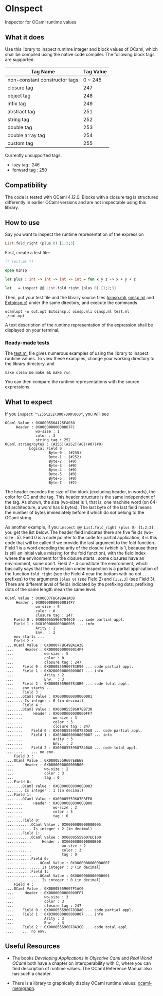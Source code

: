 # OInspect
Inspector for OCaml runtime values 

## What it does

Use this library to inspect runtime integer and block values of OCaml, which shall be compiled using the 
native code compiler. The following block tags are supported:

|      Tag Name                 | Tag Value |
| -------------                 | --------- |
| non-constant constructor tags | 0 ~ 245  |
| closure tag                   |  247     |
| object tag                    |  248     |
| infix tag                     |  249     |
| abstract tag                  |  251     |
| string tag                    |  252     |
| double tag                    |  253     |
| double array tag              |  254     |
| custom tag                    | 255      |


Currently unsupported tags:

- lazy tag : 246
- forward tag : 250

## Compatibility

The code is tested with OCaml 4.12.0. Blocks with a closure tag is structured differently in earlier OCaml versions and are not
inspectable using this library.  

## How to use

Say you want to inspect the runtime representation of the expression
```ocaml
List.fold_right (plus 0) [1;2;3]
``` 
First, create a test file:

```ocaml
(* test.ml *)

open Oinsp

let plus : int -> int -> int -> int = fun x y z -> x + y + z

let _ = inspect @@ List.fold_right (plus 0) [1;2;3]
```
Then,  put your test file and the library source files ([oinsp.mli](./oinsp.mli), [oinsp.ml](./oinsp.ml) and [Extoinsp.c](./Extoinsp.c)) under 
the same directory, and execute the commands
```
ocamlopt -o out.opt Extoinsp.c oinsp.mli oinsp.ml test.ml
./out.opt
``` 
A text description of the runtime representation of the expression shall be displayed on your terminal.


### Ready-made tests

The [test.ml](./test.ml) file gives numerous examples of using the library to inspect runtime values. To view
these examples, change your working directory to the library directory, and 
```
make clean && make && make run
```
You can then compare the runtime representations with the source expressions. 

## What to expect

If you `inspect "\255\252\000\000\000"`, you will see
```
OCaml Value : 0X0000556A125FA030
     Header : 0X00000000000007FC
              wo-size : 1
              color : 3
              string tag : 252
OCaml string/bytes : (#255)(#252)(#0)(#0)(#0)
           Logical Field 0 :
                    Byte-0 : (#255)
                    Byte-1 : (#252)
                    Byte-2 : (#0)
                    Byte-3 : (#0)
                    Byte-4 : (#0)
                    Byte-5 : (#0)
                    Byte-6 : (#0)
                    Byte-7 : (#2)
```
The header encodes the size of the block (excluding header, in words), the color for GC and the tag. This
header structure is the same independent of the tag. As shown, the size (wo-size) is 1, that is, one machine word (on 64-bit architecture, a word has 8 bytes).
The last byte of the last field means the number of bytes immediately before it which do *not*
belong to the OCaml string.

As another example, if you `inspect @@ List.fold_right (plus 0) [1;2;3]`, you get the list below. The header field indicates there
are five fields (wo-size : 5). Field 0 is a code pointer to the code for partial application; it is this code that will be called if we provide the last argument to the fold function. Field 1 is a word encoding
the arity of the closure (which is 1, because there is still an initial value missing for the fold function), with the field index
where the environment for the closure starts : some closures have an environment, some don't. Field 2 - 4 constitute the environment, 
which basically says that the expression under inspection is a partial application of the function `fold_right` (see the Field 4 near the bottom with no dot `....` prefixes) 
to the arguments `(plus 0)` (see Field 2) and `[1;2;3]` (see Field 3). There are different level of fields indicated by the prefixing dots; prefixing dots of the same length mean the same level. 
```
OCaml Value : 0X00007FBC49BA1A08
     Header : 0X00000000000014F7
              wo-size : 5
              color : 0
              closure tag : 247
    Field 0 : 0X00005559607840C0 ... code partial appl.
    Field 1 : 0X0100000000000005 ... info
              Arity : 1
              Env.  : 2
    env starts ...
    Field 2 :
....OCaml Value : 0X00007FBC49BA1A38
....     Header : 0X00000000000014F7
....              wo-size : 5
....              color : 0
....              closure tag : 247
....    Field 0 : 0X0000555960783E90 ... code partial appl.
....    Field 1 : 0X0200000000000007 ... info
....              Arity : 2
....              Env.  : 3
....    Field 2 : 0X00005559607840B0 ... code total appl.
....    env starts ...
....    Field 3 :
........OCaml Value : 0X0000000000000001
........ Is integer : 0 (in decimal)
....    Field 4 :
........OCaml Value : 0X00005559607EB730
........     Header : 0X0000000000000FF7
........              wo-size : 3
........              color : 3
........              closure tag : 247
........    Field 0 : 0X0000555960783DA0 ... code partial appl.
........    Field 1 : 0X0300000000000007 ... info
........              Arity : 3
........              Env.  : 3
........    Field 2 : 0X00005559607840A0 ... code total appl.
........    ... no env.
    Field 3 :
....OCaml Value : 0X00005559607EBEE8
....     Header : 0X0000000000000B00
....              wo-size : 2
....              color : 3
....              tag : 0
....Field 0:
........OCaml Value : 0X0000000000000003
........ Is integer : 1 (in decimal)
....Field 1:
........OCaml Value : 0X00005559607EBFF0
........     Header : 0X0000000000000B00
........              wo-size : 2
........              color : 3
........              tag : 0
........Field 0:
............OCaml Value : 0X0000000000000005
............ Is integer : 2 (in decimal)
........Field 1:
............OCaml Value : 0X00005559607EC100
............     Header : 0X0000000000000B00
............              wo-size : 2
............              color : 3
............              tag : 0
............Field 0:
................OCaml Value : 0X0000000000000007
................ Is integer : 3 (in decimal)
............Field 1:
................OCaml Value : 0X0000000000000001
................ Is integer : 0 (in decimal)
    Field 4 :
....OCaml Value : 0X00005559607F1AC0
....     Header : 0X0000000000000FF7
....              wo-size : 3
....              color : 3
....              closure tag : 247
....    Field 0 : 0X0000555960783DA0 ... code partial appl.
....    Field 1 : 0X0300000000000007 ... info
....              Arity : 3
....              Env.  : 3
....    Field 2 : 0X000055596078A3C0 ... code total appl.
....    ... no env.

```


## Useful Resources

- The books *Developing Applications in Objective Caml* and *Real World OCaml* both have a chapter on interoperability with C, where you
can find description of runtime values. The OCaml Reference Manual also has such a chapter.

- There is a library to graphically display OCaml runtime values: [ocaml-memgraph](https://github.com/Gbury/ocaml-memgraph).
